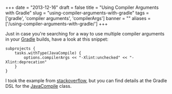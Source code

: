 
+++
date = "2013-12-16"
draft = false
title = "Using Compiler Arguments with Gradle"
slug = "using-compiler-arguments-with-gradle"
tags = ['gradle', 'compiler arguments', 'compilerArgs']
banner = ""
aliases = ['/using-compiler-arguments-with-gradle/']
+++

Just in case you're searching for a way to use multiple compiler arguments in your [Gradle](http://www.gradle.org/) builds, have a look at this snippet:

	subprojects {
        tasks.withType(JavaCompile) {
        	options.compilerArgs << "-Xlint:unchecked" << "-Xlint:deprecation"
        }
    }

I took the example from [stackoverflow](http://stackoverflow.com/questions/18689365/how-to-add-xlintunchecked-to-my-android-gradle-based-project), but you can find details at the Gradle DSL for the [JavaCompile](http://www.gradle.org/docs/current/dsl/org.gradle.api.tasks.compile.JavaCompile.html#org.gradle.api.tasks.compile.JavaCompile:options) class.


